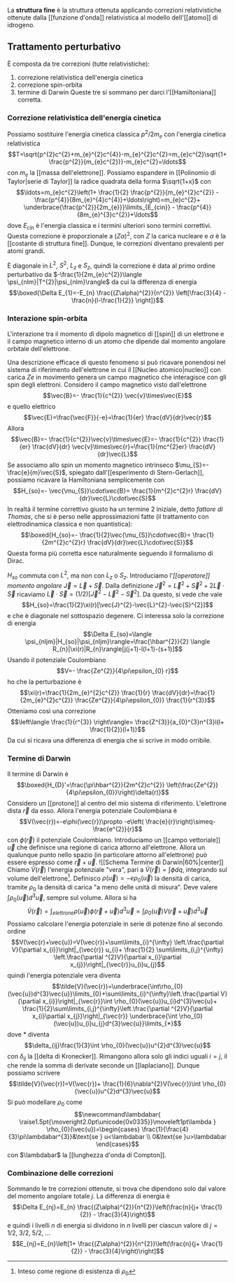 La **struttura fine** è la struttura ottenuta applicando correzioni relativistiche ottenute dalla [[funzione d'onda]] relativistica al modello dell'[[atomo]] di idrogeno.
## Trattamento perturbativo
È composta da tre correzioni (tutte relativistiche):
1. correzione relativistica dell'energia cinetica
2. correzione spin-orbita
3. termine di Darwin
Queste tre si sommano per darci l'[[Hamiltoniana]] corretta.
### Correzione relativistica dell'energia cinetica
Possiamo sostituire l'energia cinetica classica $p^{2}/2m_{e}$ con l'energia cinetica relativistica
$$T=\sqrt{p^{2}c^{2}+m_{e}^{2}c^{4}}-m_{e}^{2}c^{2}=m_{e}c^{2}\sqrt{1+ \frac{p^{2}}{m_{e}c^{2}}}-m_{e}c^{2}=\ldots$$
con $m_{e}$ la [[massa dell'elettrone]]. Possiamo espandere in [[Polinomio di Taylor|serie di Taylor]] la radice quadrata della forma $\sqrt{1+x}$ con
$$\ldots=m_{e}c^{2}\left(1+ \frac{1}{2} \frac{p^{2}}{m_{e}^{2}c^{2}} - \frac{p^{4}}{8m_{e}^{4}c^{4}}+\ldots\right)=m_{e}c^{2}+ \underbrace{\frac{p^{2}}{2m_{e}}}\limits_{E_{cin}} - \frac{p^{4}}{8m_{e}^{3}c^{2}}+\ldots$$
dove $E_{cin}$ è l'energia classica e i termini ulteriori sono termini correttivi. Questa correzione è proporzionale a $(Z\alpha)^{2}$, con $Z$ la carica nucleare e $\alpha$ è la [[costante di struttura fine]]. Dunque, le correzioni diventano prevalenti per atomi grandi.

È diagonale in $L^{2}$, $S^{2}$, $L_{z}$ e $S_{z}$, quindi la correzione è data al primo ordine perturbativo da $-\frac{1}{2m_{e}c^{2}}\langle \psi_{nlm}|T^{2}|\psi_{nlm}\rangle$ da cui la differenza di energia
$$\boxed{\Delta E_{1}=-E_{n} \frac{(Z\alpha)^{2}}{n^{2}} \left[\frac{3}{4} - \frac{n}{l-\frac{1}{2}} \right]}$$
### Interazione spin-orbita
L'interazione tra il momento di dipolo magnetico di [[spin]] di un elettrone e il campo magnetico interno di un atomo che dipende dal momento angolare orbitale dell'elettrone.

Una descrizione efficace di questo fenomeno si può ricavare ponendosi nel sistema di riferimento dell'elettrone in cui il [[Nucleo atomico|nucleo]] con carica $Ze$ in movimento genera un campo magnetico che interagisce con gli spin degli elettroni. Considero il campo magnetico visto dall'elettrone
$$\vec{B}=- \frac{1}{c^{2}} \vec{v}\times\vec{E}$$
e quello elettrico
$$\vec{E}=\frac{\vec{F}}{-e}=\frac{1}{er} \frac{dV}{dr}\vec{r}$$
Allora
$$\vec{B}=- \frac{1}{c^{2}}\vec{v}\times\vec{E}=- \frac{1}{c^{2}} \frac{1}{er} \frac{dV}{dr} \vec{v}\times\vec{r}=\frac{1}{mc^{2}er} \frac{dV}{dr}\vec{L}$$
Se associamo allo spin un momento magnetico intrinseco $\mu_{S}=- \frac{e}{m}\vec{S}$, spiegato dall'[[esperimento di Stern-Gerlach]], possiamo ricavare la Hamiltoniana semplicemente con
$$H_{so}=- \vec{\mu_{S}}\cdot\vec{B}= \frac{1}{m^{2}c^{2}r} \frac{dV}{dr}\vec{L}\cdot\vec{S}$$
In realtà il termine correttivo giusto ha un termine 2 iniziale, detto *fattore di Thomas*, che si è perso nelle approssimazioni fatte (il trattamento con elettrodinamica classica e non quantistica):
$$\boxed{H_{so}=- \frac{1}{2}\vec{\mu_{S}}\cdot\vec{B}= \frac{1}{2m^{2}c^{2}r} \frac{dV}{dr}\vec{L}\cdot\vec{S}}$$
Questa forma più corretta esce naturalmente seguendo il formalismo di Dirac.

$H_{so}$ commuta con $L^{2}$, ma non con $L_{z}$ o $S_{z}$. Introduciamo l'*[[operatore]] momento angolare* $\vec{J}=\vec{L}+\vec{S}$. Dalla definizione $\vec{J}^{2}=\vec{L}^{2}+\vec{S}^{2}+2\vec{L}\cdot\vec{S}$ ricaviamo $\vec{L}\cdot\vec{S}=(1/2) [\vec{J}^{2}-\vec{L}^{2}-\vec{S}^{2}]$. Da questo, si vede che vale
$$H_{so}=\frac{1}{2}\xi(r)[\vec{J}^{2}-\vec{L}^{2}-\vec{S}^{2}]$$
e che è diagonale nel sottospazio degenere. Ci interessa solo la correzione di energia
$$\Delta E_{so}=\langle \psi_{nljm}|H_{so}|\psi_{nljm}\rangle=\frac{\hbar^{2}}{2} \langle R_{n}|\xi(r)|R_{n}\rangle[j(j+1)-l(l+1)-(s+1)]$$
Usando il potenziale Coulombiano
$$V=- \frac{Ze^{2}}{4\pi\epsilon_{0} r}$$
ho che la perturbazione è
$$\xi(r)=\frac{1}{2m_{e}^{2}c^{2}} \frac{1}{r} \frac{dV}{dr}=\frac{1}{2m_{e}^{2}c^{2}} \frac{Ze^{2}}{4\pi\epsilon_{0}} \frac{1}{r^{3}}$$
Otteniamo così una correzione
$$\left\langle \frac{1}{r^{3}} \right\rangle= \frac{Z^{3}}{a_{0}^{3}n^{3}l(l+ \frac{1}{2})(l+1)}$$
Da cui si ricava una differenza di energia che si scrive in modo orribile.
### Termine di Darwin
Il termine di Darwin è
$$\boxed{H_{D}'=\frac{\pi\hbar^{2}}{2m^{2}c^{2}} \left(\frac{Ze^{2}}{4\pi\epsilon_{0}}\right)\delta(r)}$$
Considero un [[protone]] al centro del mio sistema di riferimento. L'elettrone dista $\vec{r}$ da esso. Allora l'energia potenziale Coulombiana è
$$V(\vec{r})=-e\phi(\vec{r})\propto -e\left( \frac{e}{r}\right)\simeq- \frac{e^{2}}{r}$$
con $\phi(\vec{r})$ il potenziale Coulombiano. Introduciamo un [[campo vettoriale]] $\vec{u}$ che definisce una regione di carica attorno all'elettrone. Allora un qualunque punto nello spazio (in particolare attorno all'elettrone) può essere espresso come $\vec{r}+\vec{u}$.
![[Schema Termine di Darwin|60%|center]]
Chiamo $\tilde{V}(\vec{r})$ l'energia potenziale "vera", pari a $\tilde{V}(\vec{r})=\int\phi dq$, integrando sul volume dell'elettrone[^1]. Definisco $\rho(\vec{u})=-e\rho_{0}(\vec{u})$ la densità di carica, tramite $\rho_{0}$ la densità di carica "a meno delle unità di misura". Deve valere $\int\rho_{0}(\vec{u})d^{3}\vec{u}$, sempre sul volume. Allora si ha
$$\tilde{V}(\vec{r})=\int_{elettrone}\rho(\vec{u})\phi(\vec{r}+\vec{u})d^{3}\vec{u}=\int \rho_{0}(\vec{u})V(\vec{r}+\vec{u})d^{3}\vec{u}$$
Possiamo calcolare l'energia potenziale in serie di potenze fino al secondo ordine
$$V(\vec{r}+\vec{u})=V(\vec{r})+\sum\limits_{i}^{\infty} \left.\frac{\partial V}{\partial x_{i}}\right|_{\vec{r}} u_{i}+ \frac{1}{2} \sum\limits_{i,j}^{\infty} \left.\frac{\partial ^{2}V}{\partial x_{i}\partial x_{j}}\right|_{\vec{r}}u_{i}u_{j}$$
quindi l'energia potenziale vera diventa
$$\tilde{V}(\vec{r})=\underbrace{\int\rho_{0}(\vec{u})d^{3}\vec{u}}\limits_{0}+\sum\limits_{i}^{\infty}\left.\frac{\partial V}{\partial x_{i}}\right|_{\vec{r}}\int \rho_{0}(\vec{u})u_{i}d^{3}\vec{u}+ \frac{1}{2}\sum\limits_{i,j}^{\infty}\left.\frac{\partial ^{2}V}{\partial x_{i}\partial x_{j}}\right|_{\vec{r}} \underbrace{\int \rho_{0}(\vec{u})u_{i}u_{j}d^{3}\vec{u}}\limits_{*}$$
dove $*$ diventa
$$\delta_{ij}\frac{1}{3}\int \rho_{0}(\vec{u})u^{2}d^{3}\vec{u}$$
con $\delta_{ij}$ la [[delta di Kronecker]]. Rimangono allora solo gli indici uguali $i=j$, il che rende la somma di derivate seconde un [[laplaciano]]. Dunque possiamo scrivere
$$\tilde{V}(\vec{r})=V(\vec{r})+ \frac{1}{6}\nabla^{2}V(\vec{r})\int \rho_{0}(\vec{u})u^{2}d^{3}\vec{u}$$
Si può modellare $\rho_{0}$ come
$$\newcommand\lambdabar{
\raise1.5pt{\moveright2.0pt\unicode{0x0335}}\moveleft1pt\lambda
}
\rho_{0}(\vec{u})=\begin{cases}
\frac{1}{\frac{4}{3}\pi\lambdabar^{3}}&\text{se } u<\lambdabar \\
0&\text{se }u>\lambdabar
\end{cases}$$
con $\lambdabar$ la [[lunghezza d'onda di Compton]].
### Combinazione delle correzioni
Sommando le tre correzioni ottenute, si trova che dipendono solo dal valore del momento angolare totale $j$. La differenza di energia è
$$\Delta E_{nj}=E_{n} \frac{(Z\alpha)^{2}}{n^{2}}\left(\frac{n}{j+ \frac{1}{2}} - \frac{3}{4}\right)$$
e quindi i livelli $n$ di energia si dividono in $n$ livelli per ciascun valore di $j=1/2,\;3/2,\;5/2,\;\ldots$
$$E_{nj}=E_{n}\left[1+ \frac{(Z\alpha)^{2}}{n^{2}}\left(\frac{n}{j+ \frac{1}{2}} - \frac{3}{4}\right)\right]$$


[^1]: Inteso come regione di esistenza di $\rho_{0}$